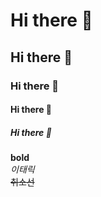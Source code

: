 # Hi there 👋
## Hi there 👋
### Hi there 👋
#### Hi there 👋
##### Hi there 👋

<!-- ----- -->

**bold** <br>
*이태릭* <br>
~~취소선~~ <br>


